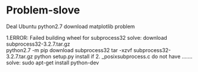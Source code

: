# Problem-slove
Deal Ubuntu python2.7 download matplotlib problem

1.ERROR: Failed building wheel for subprocess32
  solve: download subprocess32-3.2.7.tar.gz     
  python2.7 -m pip download subprocess32
  tar -xzvf subprocess32-3.2.7.tar.gz
  python setup.py install
    if 2. _posixsubprocess.c  do not have .......
      solve: sudo apt-get install python-dev
 


